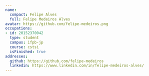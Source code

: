 ```yaml
---
name:
  compact: Felipe Alves
  full: Felipe Medeiros Alves
avatar: https://github.com/felipe-medeiros.png
occupations:
- id: 20152370042
  type: student
  campus: ifpb-jp
  course: cstsi
  isFinished: true
addresses:
  github: https://github.com/felipe-medeiros
  linkedin: https://www.linkedin.com/in/felipe-medeiros-alves/
---
```

